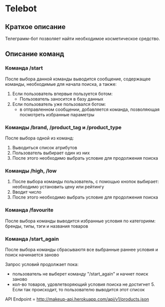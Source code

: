 # Telebot

## Краткое описание
Телеграмм-бот позволяет найти необходимое косметическое средство.

## Описание команд

### Команда /start

   После выбора данной команды выводится сообщение, содержащее команды, необходимые для начала поиска, а также:

1. Если пользователь впервые пользуется ботом:
   - Пользователь заносится в базу данных
2. Если пользователь уже пользовался ботом:
   - в отправленном сообщении, добавляется команда, позволяющая посмотреть избранные параметры

### Команды /brand, /product_tag и /product_type

   После выбора одной из команд:
1. Выводиться список атрибутов
2. Пользователь выбирает один из них 
3. После этого необходимо выбрать условие для продолжения поиска
   
### Команды /high, /low

1. После выбора команды пользователь, с помощью кнопок выбирает: необходимо установить цену или рейтингу
2. Вводит число
3. После этого необходимо выбрать условие для продолжения поиска

### Команда /favourite
   После выбора команды выводится избранные условия по категориям: бренды, типы, тэги и названия товаров

 
### Команда /start_again
   После выбора команды сбрасываютя все выбранные раннее условия и поиск начинается заново


Запрос условий продолжает пока:
 - пользователь не выберет команду "/start_again" и начнет поиск заново
 - кол-во товаров, удовлетворяющий условия поиска не достигнет 5. Если так происходит, то пользователю выводится этот список

API Endpoint = http://makeup-api.herokuapp.com/api/v1/products.json
